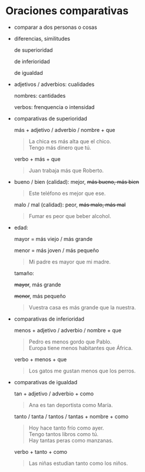 # Oraciones comparativas

- comparar a dos personas o cosas

- diferencias, similitudes

  de superioridad

  de inferioridad

  de igualdad

- adjetivos / adverbios: cualidades

  nombres: cantidades

  verbos: frenquencia o intensidad

- comparativas de superioridad

  más + adjetivo / adverbio / nombre + que

  > La chica es más alta que el chico.
  <br> Tengo más dinero que tú.

  verbo + más + que

  > Juan trabaja más que Roberto.

- bueno / bien (calidad): mejor, <s>más bueno, más bien</s>

  > Este teléfono es mejor que ese.

  malo / mal (calidad): peor, <s>más malo, más mal</s>

  > Fumar es peor que beber alcohol.

- edad:

  mayor = más viejo / más grande

  menor = más joven / más pequeño

  > Mi padre es mayor que mi madre.

  tamaño:

  <s>mayor</s>, más grande

  <s>menor</s>, más pequeño

  > Vuestra casa es más grande que la nuestra.

- comparativas de inferioridad

  menos + adjetivo / adverbio / nombre + que

  > Pedro es menos gordo que Pablo.
  <br> Europa tiene menos habitantes que África.

  verbo + menos + que

  > Los gatos me gustan menos que los perros.

- comparativas de igualdad

  tan + adjetivo / adverbio + como

  > Ana es tan deportista como María.

  tanto / tanta / tantos / tantas + nombre + como

  > Hoy hace tanto frío como ayer.
  <br> Tengo tantos libros como tú.
  <br> Hay tantas peras como manzanas.

  verbo + tanto + como

  > Las niñas estudian tanto como los niños.

